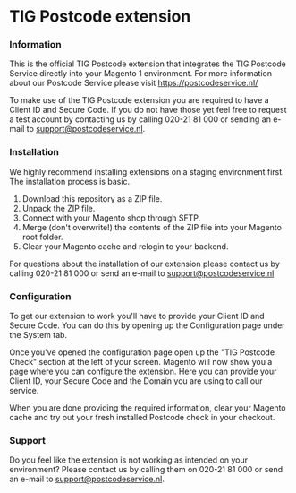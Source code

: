 # TIG Postcode extension

### Information
This is the official TIG Postcode extension that integrates the TIG Postcode Service directly into your Magento 1 environment. For more information about our Postcode Service please visit https://postcodeservice.nl/

To make use of the TIG Postcode extension you are required to have a Client ID and Secure Code. If you do not have those yet feel free to request a test account by contacting us by calling 020-21 81 000 or sending an e-mail to support@postcodeservice.nl.

### Installation
We highly recommend installing extensions on a staging environment first.
The installation process is basic. 
1. Download this repository as a ZIP file. 
2. Unpack the ZIP file.
3. Connect with your Magento shop through SFTP.
4. Merge (don't overwrite!) the contents of the ZIP file into your Magento root folder.
5. Clear your Magento cache and relogin to your backend.

For questions about the installation of our extension please contact us by calling 020-21 81 000 or send an e-mail to support@postcodeservice.nl

### Configuration
To get our extension to work you'll have to provide your Client ID and Secure Code. You can do this by opening up the Configuration page under the System tab.

Once you've opened the configuration page open up the "TIG Postcode Check" section at the left of your screen.
Magento will now show you a page where you can configure the extension. Here you can provide your Client ID, your Secure Code and the Domain you are using to call our service.

When you are done providing the required information, clear your Magento cache and try out your fresh installed Postcode check in your checkout.

### Support
Do you feel like the extension is not working as intended on your environment? Please contact us by calling them on 020-21 81 000 or send an e-mail to support@postcodeservice.nl.
